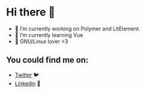 # Hi there 👋

- 🔭 I’m currently working on Polymer and LitElement.
- 🌱 I’m currently learning Vue
- 🐧 GNU/Linux lover <3

## You could find me on:

- [Twitter](https://twitter.com/M4isth3r) 🐦 
- [Linkedin](https://www.linkedin.com/in/yuriy-mraka/) 💼

<!--
**M4isth3r/M4isth3r** is a ✨ _special_ ✨ repository because its `README.md` (this file) appears on your GitHub profile.

Here are some ideas to get you started:

- 🔭 I’m currently working on ...
- 🌱 I’m currently learning ...
- 👯 I’m looking to collaborate on ...
- 🤔 I’m looking for help with ...
- 💬 Ask me about ...
- 📫 How to reach me: ...
- 😄 Pronouns: ...
- ⚡ Fun fact: ...
-->
